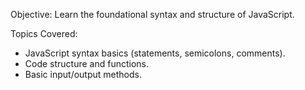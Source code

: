 Objective: Learn the foundational syntax and structure of JavaScript.


Topics Covered:

- JavaScript syntax basics (statements, semicolons, comments).
- Code structure and functions.
- Basic input/output methods.